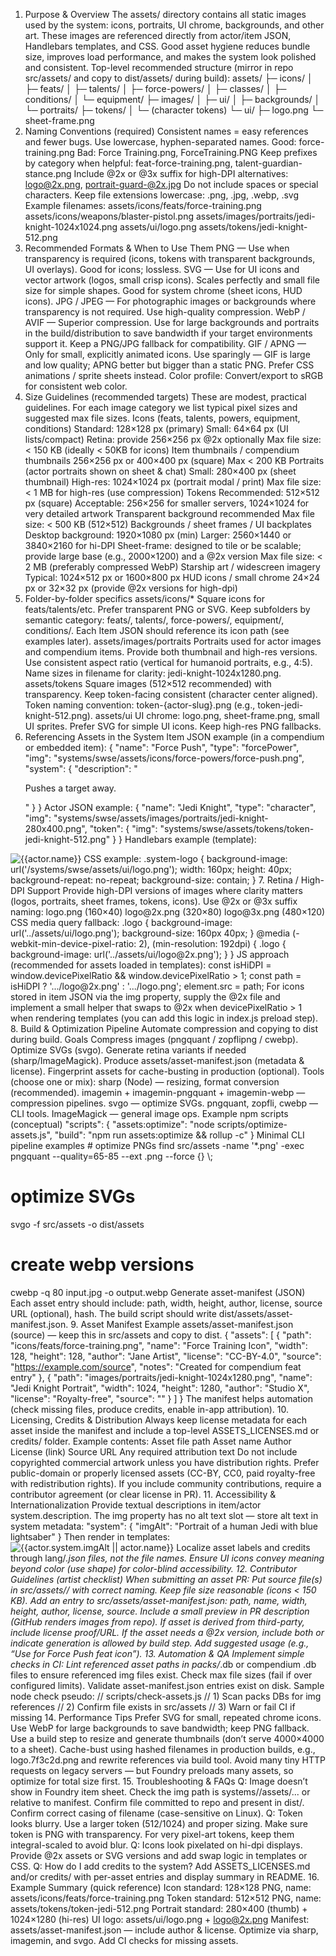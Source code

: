 1. Purpose & Overview
The assets/ directory contains all static images used by the system: icons, portraits, UI chrome, backgrounds, and other art. These images are referenced directly from actor/item JSON, Handlebars templates, and CSS. Good asset hygiene reduces bundle size, improves load performance, and makes the system look polished and consistent.
Top-level recommended structure (mirror in repo src/assets/ and copy to dist/assets/ during build):
assets/
├─ icons/
│  ├─ feats/
│  ├─ talents/
│  ├─ force-powers/
│  ├─ classes/
│  ├─ conditions/
│  └─ equipment/
├─ images/
│  ├─ ui/
│  ├─ backgrounds/
│  └─ portraits/
├─ tokens/
│  └─ (character tokens)
└─ ui/
   ├─ logo.png
   └─ sheet-frame.png
2. Naming Conventions (required)
Consistent names = easy references and fewer bugs.
Use lowercase, hyphen-separated names.
Good: force-training.png
Bad: Force Training.png, ForceTraining.PNG
Keep prefixes by category when helpful: feat-force-training.png, talent-guardian-stance.png
Include @2x or @3x suffix for high-DPI alternatives: logo@2x.png, portrait-guard-@2x.jpg
Do not include spaces or special characters.
Keep file extensions lowercase: .png, .jpg, .webp, .svg
Example filenames:
assets/icons/feats/force-training.png
assets/icons/weapons/blaster-pistol.png
assets/images/portraits/jedi-knight-1024x1024.png
assets/ui/logo.png
assets/tokens/jedi-knight-512.png
3. Recommended Formats & When to Use Them
PNG — Use when transparency is required (icons, tokens with transparent backgrounds, UI overlays). Good for icons; lossless.
SVG — Use for UI icons and vector artwork (logos, small crisp icons). Scales perfectly and small file size for simple shapes. Good for system chrome (sheet icons, HUD icons).
JPG / JPEG — For photographic images or backgrounds where transparency is not required. Use high-quality compression.
WebP / AVIF — Superior compression. Use for large backgrounds and portraits in the build/distribution to save bandwidth if your target environments support it. Keep a PNG/JPG fallback for compatibility.
GIF / APNG — Only for small, explicitly animated icons. Use sparingly — GIF is large and low quality; APNG better but bigger than a static PNG. Prefer CSS animations / sprite sheets instead.
Color profile: Convert/export to sRGB for consistent web color.
4. Size Guidelines (recommended targets)
These are modest, practical guidelines. For each image category we list typical pixel sizes and suggested max file sizes.
Icons (feats, talents, powers, equipment, conditions)
Standard: 128×128 px (primary)
Small: 64×64 px (UI lists/compact)
Retina: provide 256×256 px @2x optionally
Max file size: < 150 KB (ideally < 50KB for icons)
Item thumbnails / compendium thumbnails
256×256 px or 400×400 px (square)
Max < 200 KB
Portraits (actor portraits shown on sheet & chat)
Small: 280×400 px (sheet thumbnail)
High-res: 1024×1024 px (portrait modal / print)
Max file size: < 1 MB for high-res (use compression)
Tokens
Recommended: 512×512 px (square)
Acceptable: 256×256 for smaller servers, 1024×1024 for very detailed artwork
Transparent background recommended
Max file size: < 500 KB (512×512)
Backgrounds / sheet frames / UI backplates
Desktop background: 1920×1080 px (min)
Larger: 2560×1440 or 3840×2160 for hi-DPI
Sheet-frame: designed to tile or be scalable; provide large base (e.g., 2000×1200) and a @2x version
Max file size: < 2 MB (preferably compressed WebP)
Starship art / widescreen imagery
Typical: 1024×512 px or 1600×800 px
HUD icons / small chrome
24×24 px or 32×32 px (provide @2x versions for high-dpi)
5. Folder-by-folder specifics
assets/icons/*
Square icons for feats/talents/etc. Prefer transparent PNG or SVG.
Keep subfolders by semantic category: feats/, talents/, force-powers/, equipment/, conditions/.
Each Item JSON should reference its icon path (see examples later).
assets/images/portraits
Portraits used for actor images and compendium items. Provide both thumbnail and high-res versions.
Use consistent aspect ratio (vertical for humanoid portraits, e.g., 4:5). Name sizes in filename for clarity: jedi-knight-1024x1280.png.
assets/tokens
Square images (512×512 recommended) with transparency.
Keep token-facing consistent (character center aligned).
Token naming convention: token-{actor-slug}.png (e.g., token-jedi-knight-512.png).
assets/ui
UI chrome: logo.png, sheet-frame.png, small UI sprites.
Prefer SVG for simple UI icons. Keep high-res PNG fallbacks.
6. Referencing Assets in the System
Item JSON example (in a compendium or embedded item):
{
  "name": "Force Push",
  "type": "forcePower",
  "img": "systems/swse/assets/icons/force-powers/force-push.png",
  "system": {
    "description": "<p>Pushes a target away.</p>"
  }
}
Actor JSON example:
{
  "name": "Jedi Knight",
  "type": "character",
  "img": "systems/swse/assets/images/portraits/jedi-knight-280x400.png",
  "token": {
    "img": "systems/swse/assets/tokens/token-jedi-knight-512.png"
  }
}
Handlebars example (template):
<img class="portrait" src="{{actor.img}}" alt="{{actor.name}}">
CSS example:
.system-logo {
  background-image: url('/systems/swse/assets/ui/logo.png');
  width: 160px;
  height: 40px;
  background-repeat: no-repeat;
  background-size: contain;
}
7. Retina / High-DPI Support
Provide high-DPI versions of images where clarity matters (logos, portraits, sheet frames, tokens, icons). Use @2x or @3x suffix naming:
logo.png         (160×40)
logo@2x.png      (320×80)
logo@3x.png      (480×120)
CSS media query fallback:
.logo {
  background-image: url('../assets/ui/logo.png');
  background-size: 160px 40px;
}
@media (-webkit-min-device-pixel-ratio: 2), (min-resolution: 192dpi) {
  .logo { background-image: url('../assets/ui/logo@2x.png'); }
}
JS approach (recommended for assets loaded in templates):
const isHiDPI = window.devicePixelRatio && window.devicePixelRatio > 1;
const path = isHiDPI ? '.../logo@2x.png' : '.../logo.png';
element.src = path;
For icons stored in item JSON via the img property, supply the @2x file and implement a small helper that swaps to @2x when devicePixelRatio > 1 when rendering templates (you can add this logic in index.js preload step).
8. Build & Optimization Pipeline
Automate compression and copying to dist during build.
Goals
Compress images (pngquant / zopflipng / cwebp).
Optimize SVGs (svgo).
Generate retina variants if needed (sharp/ImageMagick).
Produce assets/asset-manifest.json (metadata & license).
Fingerprint assets for cache-busting in production (optional).
Tools (choose one or mix):
sharp (Node) — resizing, format conversion (recommended).
imagemin + imagemin-pngquant + imagemin-webp — compression pipelines.
svgo — optimize SVGs.
pngquant, zopfli, cwebp — CLI tools.
ImageMagick — general image ops.
Example npm scripts (conceptual)
"scripts": {
  "assets:optimize": "node scripts/optimize-assets.js",
  "build": "npm run assets:optimize && rollup -c"
}
Minimal CLI pipeline examples
# optimize PNGs
find src/assets -name '*.png' -exec pngquant --quality=65-85 --ext .png --force {} \;

# optimize SVGs
svgo -f src/assets -o dist/assets

# create webp versions
cwebp -q 80 input.jpg -o output.webp
Generate asset-manifest (JSON)
Each asset entry should include: path, width, height, author, license, source URL (optional), hash.
The build script should write dist/assets/asset-manifest.json.
9. Asset Manifest Example
assets/asset-manifest.json (source) — keep this in src/assets and copy to dist.
{
  "assets": [
    {
      "path": "icons/feats/force-training.png",
      "name": "Force Training Icon",
      "width": 128,
      "height": 128,
      "author": "Jane Artist",
      "license": "CC-BY-4.0",
      "source": "https://example.com/source",
      "notes": "Created for compendium feat entry"
    },
    {
      "path": "images/portraits/jedi-knight-1024x1280.png",
      "name": "Jedi Knight Portrait",
      "width": 1024,
      "height": 1280,
      "author": "Studio X",
      "license": "Royalty-free",
      "source": ""
    }
  ]
}
The manifest helps automation (check missing files, produce credits, enable in-app attribution).
10. Licensing, Credits & Distribution
Always keep license metadata for each asset inside the manifest and include a top-level ASSETS_LICENSES.md or credits/ folder. Example contents:
Asset file path
Asset name
Author
License (link)
Source URL
Any required attribution text
Do not include copyrighted commercial artwork unless you have distribution rights. Prefer public-domain or properly licensed assets (CC-BY, CC0, paid royalty-free with redistribution rights). If you include community contributions, require a contributor agreement (or clear license in PR).
11. Accessibility & Internationalization
Provide textual descriptions in item/actor system.description. The img property has no alt text slot — store alt text in system metadata:
"system": {
  "imgAlt": "Portrait of a human Jedi with blue lightsaber"
}
Then render in templates:
<img src="{{actor.img}}" alt="{{actor.system.imgAlt || actor.name}}">
Localize asset labels and credits through lang/*.json files, not the file names.
Ensure UI icons convey meaning beyond color (use shape) for color-blind accessibility.
12. Contributor Guidelines (artist checklist)
When submitting an asset PR:
Put source file(s) in src/assets/<category>/ with correct naming.
Keep file size reasonable (icons < 150 KB).
Add an entry to src/assets/asset-manifest.json:
path, name, width, height, author, license, source.
Include a small preview in PR description (GitHub renders images from repo).
If asset is derived from third-party, include license proof/URL.
If the asset needs a @2x version, include both or indicate generation is allowed by build step.
Add suggested usage (e.g., “Use for Force Push feat icon”).
13. Automation & QA
Implement simple checks in CI:
Lint referenced asset paths in packs/*.db or compendium .db files to ensure referenced img files exist.
Check max file sizes (fail if over configured limits).
Validate asset-manifest.json entries exist on disk.
Sample node check pseudo:
// scripts/check-assets.js
// 1) Scan packs DBs for img references
// 2) Confirm file exists in src/assets
// 3) Warn or fail CI if missing
14. Performance Tips
Prefer SVG for small, repeated chrome icons.
Use WebP for large backgrounds to save bandwidth; keep PNG fallback.
Use a build step to resize and generate thumbnails (don’t serve 4000×4000 to a sheet).
Cache-bust using hashed filenames in production builds, e.g., logo.7f3c2d.png and rewrite references via build tool.
Avoid many tiny HTTP requests on legacy servers — but Foundry preloads many assets, so optimize for total size first.
15. Troubleshooting & FAQs
Q: Image doesn’t show in Foundry item sheet.
Check the img path is systems/<system-id>/assets/... or relative to manifest.
Confirm file committed to repo and present in dist/.
Confirm correct casing of filename (case-sensitive on Linux).
Q: Token looks blurry.
Use a larger token (512/1024) and proper sizing. Make sure token is PNG with transparency. For very pixel-art tokens, keep them integral-scaled to avoid blur.
Q: Icons look pixelated on hi-dpi displays.
Provide @2x assets or SVG versions and add swap logic in templates or CSS.
Q: How do I add credits to the system?
Add ASSETS_LICENSES.md and/or credits/ with per-asset entries and display summary in README.
16. Example Summary (quick reference)
Icon standard: 128×128 PNG, name: assets/icons/feats/force-training.png
Token standard: 512×512 PNG, name: assets/tokens/token-jedi-512.png
Portrait standard: 280×400 (thumb) + 1024×1280 (hi-res)
UI logo: assets/ui/logo.png + logo@2x.png
Manifest: assets/asset-manifest.json — include author & license.
Optimize via sharp, imagemin, and svgo. Add CI checks for missing assets.